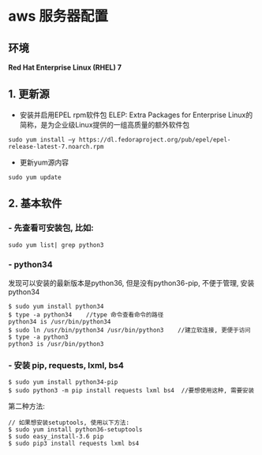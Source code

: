 # aws 服务器配置
## 环境
**Red Hat Enterprise Linux (RHEL) 7**


## 1. 更新源

- 安装并启用EPEL rpm软件包
ELEP: Extra Packages for Enterprise Linux的简称，是为企业级Linux提供的一组高质量的额外软件包
```
sudo yum install –y https://dl.fedoraproject.org/pub/epel/epel-release-latest-7.noarch.rpm
```

- 更新yum源内容
```
sudo yum update
```

## 2. 基本软件

### - 先查看可安装包, 比如:
```
sudo yum list| grep python3
```

### - python34   
发现可以安装的最新版本是python36, 但是没有python36-pip, 不便于管理, 安装python34

```
$ sudo yum install python34
$ type -a python34    //type 命令查看命令的路径
python34 is /usr/bin/python34
$ sudo ln /usr/bin/python34 /usr/bin/python3    //建立软连接, 更便于访问
$ type -a python3
python3 is /usr/bin/python3

```

### - 安装 pip, requests, lxml, bs4

```
$ sudo yum install python34-pip
$ sudo python3 -m pip install requests lxml bs4  //要想使用这种, 需要安装

```
  第二种方法:
```
// 如果想安装setuptools, 使用以下方法:
$ sudo yum install python36-setuptools
$ sudo easy_install-3.6 pip
$ sudo pip3 install requests lxml bs4
```

